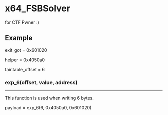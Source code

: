 # x64_FSBSolver
for CTF Pwner :)

## Example
exit_got = 0x601020

helper = 0x4050a0

taintable_offset = 6

### exp_6(offset, value, address)
---
This function is used when writing 6 bytes.

payload = exp_6(6, 0x4050a0, 0x601020)






